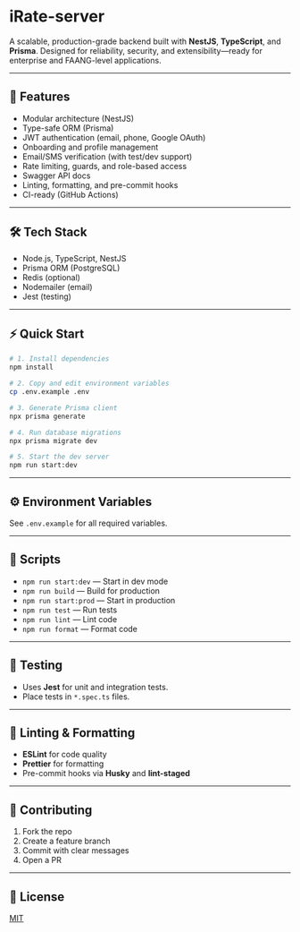 # iRate-server

A scalable, production-grade backend built with **NestJS**, **TypeScript**, and **Prisma**. Designed for reliability, security, and extensibility—ready for enterprise and FAANG-level applications.

---

## 🚀 Features
- Modular architecture (NestJS)
- Type-safe ORM (Prisma)
- JWT authentication (email, phone, Google OAuth)
- Onboarding and profile management
- Email/SMS verification (with test/dev support)
- Rate limiting, guards, and role-based access
- Swagger API docs
- Linting, formatting, and pre-commit hooks
- CI-ready (GitHub Actions)

---

## 🛠️ Tech Stack
- Node.js, TypeScript, NestJS
- Prisma ORM (PostgreSQL)
- Redis (optional)
- Nodemailer (email)
- Jest (testing)

---

## ⚡ Quick Start
```sh
# 1. Install dependencies
npm install

# 2. Copy and edit environment variables
cp .env.example .env

# 3. Generate Prisma client
npx prisma generate

# 4. Run database migrations
npx prisma migrate dev

# 5. Start the dev server
npm run start:dev
```

---

## ⚙️ Environment Variables
See `.env.example` for all required variables.

---

## 📜 Scripts
- `npm run start:dev` — Start in dev mode
- `npm run build` — Build for production
- `npm run start:prod` — Start in production
- `npm run test` — Run tests
- `npm run lint` — Lint code
- `npm run format` — Format code

---

## 🧪 Testing
- Uses **Jest** for unit and integration tests.
- Place tests in `*.spec.ts` files.

---

## 🧹 Linting & Formatting
- **ESLint** for code quality
- **Prettier** for formatting
- Pre-commit hooks via **Husky** and **lint-staged**

---

## 🤝 Contributing
1. Fork the repo
2. Create a feature branch
3. Commit with clear messages
4. Open a PR

---

## 📄 License
[MIT](LICENSE) 